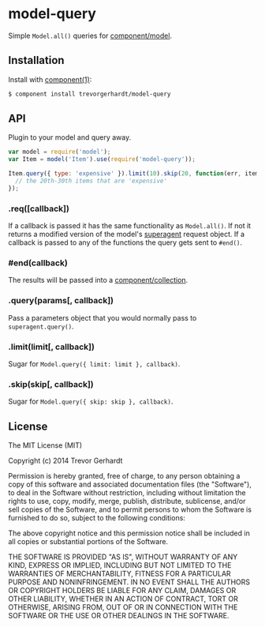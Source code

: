 
# model-query

Simple `Model.all()` queries for [component/model](https://github.com/component/model).

## Installation

Install with [component(1)](http://component.io):

```bash
$ component install trevorgerhardt/model-query
```

## API

Plugin to your model and query away.

```javascript
var model = require('model');
var Item = model('Item').use(require('model-query'));

Item.query({ type: 'expensive' }).limit(10).skip(20, function(err, items, res) {
  // the 20th-30th items that are 'expensive'
});
```

### .req([callback])

If a callback is passed it has the same functionality as `Model.all()`. If not it returns a modified version of the model's [superagent](https://github.com/visionmedia/superagent) request object. If a callback is passed to any of the functions the query gets sent to `#end()`.

### #end(callback)

The results will be passed into a [component/collection](https://component/collection).

### .query(params[, callback])

Pass a parameters object that you would normally pass to `superagent.query()`.

### .limit(limit[, callback])

Sugar for `Model.query({ limit: limit }, callback)`.

### .skip(skip[, callback])

Sugar for `Model.query({ skip: skip }, callback)`.

## License

  The MIT License (MIT)

  Copyright (c) 2014 Trevor Gerhardt

  Permission is hereby granted, free of charge, to any person obtaining a copy
  of this software and associated documentation files (the "Software"), to deal
  in the Software without restriction, including without limitation the rights
  to use, copy, modify, merge, publish, distribute, sublicense, and/or sell
  copies of the Software, and to permit persons to whom the Software is
  furnished to do so, subject to the following conditions:

  The above copyright notice and this permission notice shall be included in
  all copies or substantial portions of the Software.

  THE SOFTWARE IS PROVIDED "AS IS", WITHOUT WARRANTY OF ANY KIND, EXPRESS OR
  IMPLIED, INCLUDING BUT NOT LIMITED TO THE WARRANTIES OF MERCHANTABILITY,
  FITNESS FOR A PARTICULAR PURPOSE AND NONINFRINGEMENT. IN NO EVENT SHALL THE
  AUTHORS OR COPYRIGHT HOLDERS BE LIABLE FOR ANY CLAIM, DAMAGES OR OTHER
  LIABILITY, WHETHER IN AN ACTION OF CONTRACT, TORT OR OTHERWISE, ARISING FROM,
  OUT OF OR IN CONNECTION WITH THE SOFTWARE OR THE USE OR OTHER DEALINGS IN
  THE SOFTWARE.